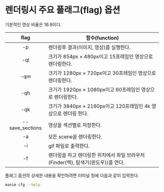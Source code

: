 # 렌더링시 주요 플래그(flag) 옵션

기본적인 영상 비율은 16:9이다.

|      flag       | 함수(function)                                                                    |
| :-------------: | --------------------------------------------------------------------------------- |
|       -p        | 렌더링후 결과(이미지, 영상)를 실행한다.                                           |
|       -ql       | 크기가 854px $\times$ 480px이고 15프레임인 영상으로 렌더링한다.                   |
|       -qm       | 크기가 1280px $\times$ 720px이고 30프레임인 영상으로 렌더링한다.                  |
|       -qh       | 크기가 1920px $\times$ 1080px이고 60프레임인 영상으로 렌더링한다.                 |
|       -qk       | 크기가 3840px $\times$ 2160px이고 120프레임인 4k 영상으로 렌더링 한다.            |
| --save_sections | 영상을 섹션별로 저장한다.                                                         |
|       -a        | 모든 scene을 렌더링한다.                                                          |
|       -i        | gif 파일로 출력한다.                                                              |
|       -f        | 렌더링을 하고 렌더링한 위치에서 파일 브라우저(Finder(맥), 탐색기(윈도우))를 연다. |

플래그 옵션의 상세한 내용을 확인하려면 터미널 창에 다음과 같이 입력한다.

```bash
manim cfg --help
```
